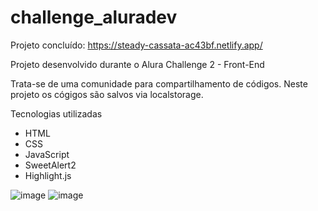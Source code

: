 # challenge_aluradev

Projeto concluído:
https://steady-cassata-ac43bf.netlify.app/

Projeto desenvolvido durante o Alura Challenge 2 - Front-End

Trata-se de uma comunidade para compartilhamento de códigos. Neste projeto os cógigos são salvos via localstorage.

Tecnologias utilizadas
- HTML
- CSS
- JavaScript
- SweetAlert2
- Highlight.js

![image](https://user-images.githubusercontent.com/97367854/206908889-f0106ecd-f174-45ac-a1dd-511a3da6be7c.png)
![image](https://user-images.githubusercontent.com/97367854/206908951-9010f056-721a-40c3-9cd4-6db26b68cf61.png)
